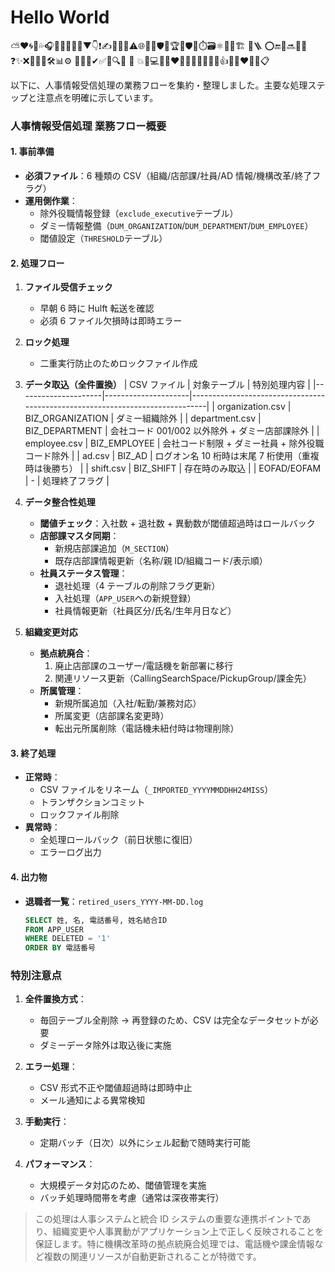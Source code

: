 # Hello World

⛅️♥️🌀💪💦🎧🙇🚣🔁🎯🍪▼👇❗✍️📁🚀🔥⚠️🌐🚨🙌🛡️🌟🏆🧩🛡️🔔⏱️🗃️⚛️📣🤝🏗️ 🧭🪜 ⭕️🔚💬🔜📌👑 ❓✨❌🥇🥈🥉🛠📊⚙️ 🧪🧠🔧✔✅🚫🔍🧭 🧱
💥📸💻🤖😂❤🍷💋🍷🇫🇮🌹🌺👍💐🎁❤️👠💄📋

以下に、人事情報受信処理の業務フローを集約・整理しました。主要な処理ステップと注意点を明確に示しています。

### 人事情報受信処理 業務フロー概要

#### 1. 事前準備

- **必須ファイル**：6 種類の CSV（組織/店部課/社員/AD 情報/機構改革/終了フラグ）
- **運用側作業**：
  - 除外役職情報登録（`exclude_executive`テーブル）
  - ダミー情報整備（`DUM_ORGANIZATION`/`DUM_DEPARTMENT`/`DUM_EMPLOYEE`）
  - 閾値設定（`THRESHOLD`テーブル）

#### 2. 処理フロー

1. **ファイル受信チェック**

   - 早朝 6 時に Hulft 転送を確認
   - 必須 6 ファイル欠損時は即時エラー

2. **ロック処理**

   - 二重実行防止のためロックファイル作成

3. **データ取込（全件置換）**
   | CSV ファイル | 対象テーブル | 特別処理内容 |
   |---------------------|---------------------|------------------------------------------------------------------------------|
   | organization.csv | BIZ_ORGANIZATION | ダミー組織除外 |
   | department.csv | BIZ_DEPARTMENT | 会社コード 001/002 以外除外 + ダミー店部課除外 |
   | employee.csv | BIZ_EMPLOYEE | 会社コード制限 + ダミー社員 + 除外役職コード除外 |
   | ad.csv | BIZ_AD | ログオン名 10 桁時は末尾 7 桁使用（重複時は後勝ち） |
   | shift.csv | BIZ_SHIFT | 存在時のみ取込 |
   | EOFAD/EOFAM | - | 処理終了フラグ |

4. **データ整合性処理**

   - **閾値チェック**：入社数 + 退社数 + 異動数が閾値超過時はロールバック
   - **店部課マスタ同期**：
     - 新規店部課追加（`M_SECTION`）
     - 既存店部課情報更新（名称/親 ID/組織コード/表示順）
   - **社員ステータス管理**：
     - 退社処理（4 テーブルの削除フラグ更新）
     - 入社処理（`APP_USER`への新規登録）
     - 社員情報更新（社員区分/氏名/生年月日など）

5. **組織変更対応**
   - **拠点統廃合**：
     1. 廃止店部課のユーザー/電話機を新部署に移行
     2. 関連リソース更新（CallingSearchSpace/PickupGroup/課金先）
   - **所属管理**：
     - 新規所属追加（入社/転勤/兼務対応）
     - 所属変更（店部課名変更時）
     - 転出元所属削除（電話機未紐付時は物理削除）

#### 3. 終了処理

- **正常時**：
  - CSV ファイルをリネーム（`_IMPORTED_YYYYMMDDHH24MISS`）
  - トランザクションコミット
  - ロックファイル削除
- **異常時**：
  - 全処理ロールバック（前日状態に復旧）
  - エラーログ出力

#### 4. 出力物

- **退職者一覧**：`retired_users_YYYY-MM-DD.log`
  ```sql
  SELECT 姓, 名, 電話番号, 姓名結合ID
  FROM APP_USER
  WHERE DELETED = '1'
  ORDER BY 電話番号
  ```

### 特別注意点

1. **全件置換方式**：

   - 毎回テーブル全削除 → 再登録のため、CSV は完全なデータセットが必要
   - ダミーデータ除外は取込後に実施

2. **エラー処理**：

   - CSV 形式不正や閾値超過時は即時中止
   - メール通知による異常検知

3. **手動実行**：

   - 定期バッチ（日次）以外にシェル起動で随時実行可能

4. **パフォーマンス**：
   - 大規模データ対応のため、閾値管理を実施
   - バッチ処理時間帯を考慮（通常は深夜帯実行）

> この処理は人事システムと統合 ID システムの重要な連携ポイントであり、組織変更や人事異動がアプリケーション上で正しく反映されることを保証します。特に機構改革時の拠点統廃合処理では、電話機や課金情報など複数の関連リソースが自動更新されることが特徴です。
